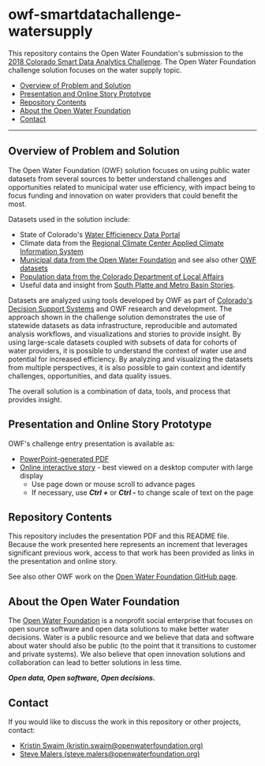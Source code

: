 # owf-smartdatachallenge-watersupply

This repository contains the Open Water Foundation's submission to the
[2018 Colorado Smart Data Analytics Challenge](https://github.com/Colorado-Data-Analytics-Challenge).
The Open Water Foundation challenge solution focuses on the water supply topic.

* [Overview of Problem and Solution](#overview-of-problem-and-solution)
* [Presentation and Online Story Prototype](#presentation-and-online-story-prototype)
* [Repository Contents](#repository-contents)
* [About the Open Water Foundation](#about-the-open-water-foundation)
* [Contact](#contact)

---------------

## Overview of Problem and Solution

The Open Water Foundation (OWF) solution focuses on using public water datasets from
several sources to better understand challenges and opportunities related to municipal water use efficiency,
with impact being to focus funding and innovation on water providers that could benefit the most.

Datasets used in the solution include:

* State of Colorado's [Water Efficienecy Data Portal](http://www.cowaterefficiency.com)
* Climate data from the [Regional Climate Center Applied Climate Information System](http://www.rcc-acis.org/)
* [Municipal data from the Open Water Foundation](https://github.com/OpenWaterFoundation/owf-data-co-municipal-water-providers)
and see also other [OWF datasets](http://data.openwaterfoundation.org/)
* [Population data from the Colorado Department of Local Affairs](https://demography.dola.colorado.gov/data/)
* Useful data and insight from [South Platte and Metro Basin Stories](http://southplattebasin.com/colorado-water-plan/stories/).

Datasets are analyzed using tools developed by OWF as part of
[Colorado's Decision Support Systems](http://cdss.state.co.us/) and OWF research and development.
The approach shown in the challenge solution demonstrates the use of statewide datasets as data infrastructure,
reproducible and automated analysis workflows,
and visualizations and stories to provide insight.
By using large-scale datasets coupled with subsets of data for cohorts of water providers,
it is possible to understand the context of water use and potential for increased efficiency.
By analyzing and visualizing the datasets from multiple perspectives,
it is also possible to gain context and identify challenges, opportunities, and data quality issues.

The overall solution is a combination of data, tools, and process that provides insight.

## Presentation and Online Story Prototype

OWF's challenge entry presentation is available as:

* [PowerPoint-generated PDF](CO_AnalyticsChallenge_2018_OpenWaterFoundation.pdf)
* [Online interactive story](http://stories.openwaterfoundation.org/co/smart-data-analytics-challenge-2018) - best viewed on a desktop computer with large display
	+ Use page down or mouse scroll to advance pages
	+ If necessary, use ***Ctrl +*** or ***Ctrl -*** to change scale of text on the page

## Repository Contents

This repository includes the presentation PDF and this README file.
Because the work presented here represents an increment that leverages significant previous work,
access to that work has been provided as links in the presentation and online story.

See also other OWF work on the [Open Water Foundation GitHub page](https://github.com/OpenWaterFoundation).

## About the Open Water Foundation

The [Open Water Foundation](http://openwaterfoundation.org) is a nonprofit social enterprise
that focuses on open source software and open data solutions to make better water decisions.
Water is a public resource and we believe that data and software about water should
also be public (to the point that it transitions to customer and private systems).
We also believe that open innovation solutions and collaboration can lead to
better solutions in less time.

***Open data, Open software, Open decisions.***

## Contact

If you would like to discuss the work in this repository or other projects, contact:

* [Kristin Swaim (kristin.swaim@openwaterfoundation.org)](mailto:kristin.swaim@openwaterfoundation.org)
* [Steve Malers (steve.malers@openwaterfoundation.org)](mailto:steve.malers@openwaterfoundation.org)
